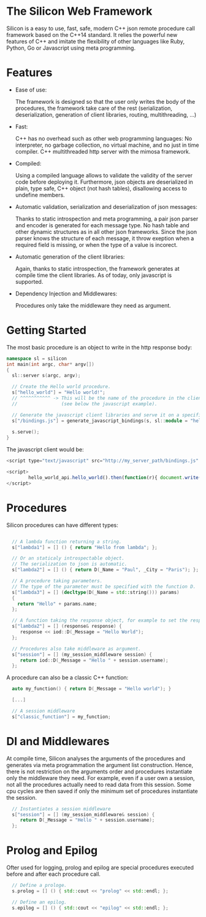 
The Silicon Web Framework
=================================


Silicon is a easy to use, fast, safe, modern C++ json remote procedure call framework
based on the C++14 standard. It relies the powerful new
features of C++ and imitate the flexibility of other languages like
Ruby, Python, Go or Javascript using meta programming.

Features
=========================

  - Ease of use:

    The framework is designed so that the user only writes the body of
    the procedures, the framework take care of the rest
    (serialization, deserialization, generation of client libraries, routing, multithreading, ...)

  - Fast:
    
    C++ has no overhead such as other web programming languages: No interpreter,
    no garbage collection, no virtual machine, and no just in time compiler.
    C++ multithreaded http server with the mimosa framework.

  - Compiled:

    Using a compiled language allows to validate the validity of the
    server code before deploying it. Furthermore, json objects are
    deserialized in plain, type safe, C++ object (not hash tables),
    disallowing access to undefine members.

  - Automatic validation, serialization and deserialization of json messages:

    Thanks to static introspection and meta programming, a pair json
    parser and encoder is generated for each message type. No hash
    table and other dynamic structures as in all other json
    frameworks. Since the json parser knows the structure of each
    message, it throw exeption when a required field is missing, or
    when the type of a value is incorect.

  - Automatic generation of the client libraries:

    Again, thanks to static introspection, the framework generates at
    compile time the client libraries. As of today, only javascript is
    supported.

  - Dependency Injection and Middlewares:

    Procedures only take the middleware they need as argument.

Getting Started
=========================

The most basic procedure is an object to write in the http response body:

```c++
namespace sl = silicon
int main(int argc, char* argv[])
{
  sl::server s(argc, argv);

  // Create the Hello world procedure.
  s["hello_world"] = "Hello world!";
  // ^^^^^^^^^^^ -> This will be the name of the procedure in the client libraries
  //                (see below the javascript example).

  // Generate the javascript client libraries and serve it on a specific route.
  s["/bindings.js"] = generate_javascript_bindings(s, sl::module = "hello_world_api");
 
  s.serve();
}
```

The javascript client would be:

```javascript
<script type="text/javascript" src="http://my_server_path/bindings.js" />

<script>
        hello_world_api.hello_world().then(function(r){ document.write(r); });
</script>
```

Procedures
========================

Silicon procedures can have different types:

```c++

  // A lambda function returning a string.
  s["lambda1"] = [] () { return "Hello from lambda"; };

  // Or an staticaly introspectable object.
  // The serialization to json is automatic.
  s["lambda2"] = [] () { return D(_Name = "Paul", _City = "Paris"); };

  // A procedure taking parameters.
  // The type of the parameter must be specified with the function D.
  s["lambda3"] = [] (decltype(D(_Name = std::string())) params)
  { 
    return "Hello" + params.name; 
  };

  // A function taking the response object, for example to set the response headers.
  s["lambda2"] = [] (response& response) {
     response << iod::D(_Message = "Hello World");
  };

  // Procedures also take middleware as argument.
  s["session"] = [] (my_session_middleware session) {
     return iod::D(_Message = "Hello " + session.username);
  };

```

A procedure can also be a classic C++ function:

```c++
  auto my_function() { return D(_Message = "Hello world"); }

  [...]

  // A session middleware
  s["classic_function"] = my_function;
```


DI and Middlewares
=========================

At compile time, Silicon analyses the arguments of the procedures and
generates via meta programmation the argument list
construction. Hence, there is not restriction on the arguments order
and procedures instantiate only the middleware they need. For example,
even if a user own a session, not all the procedures actually need to
read data from this session. Some cpu cycles are then saved if
only the minimum set of procedures instantiate the session.


```c++
  // Instantiates a session middleware
  s["session"] = [] (my_session_middleware& session) {
     return D(_Message = "Hello " + session.username);
  };
```

Prolog and Epilog
=========================

Ofter used for logging, prolog and epilog are special procedures
executed before and after each procedure call.

```c++
  // Define a prologe.
  s.prolog = [] () { std::cout << "prolog" << std::endl; };

  // Define an epilog.
  s.epilog = [] () { std::cout << "epilog" << std::endl; };
```
